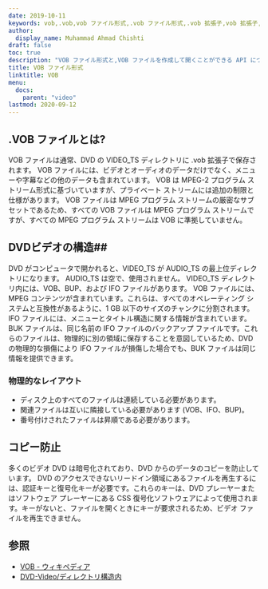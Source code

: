 ```yaml
---
date: 2019-10-11
keywords: vob,.vob,vob ファイル形式,.vob ファイル形式,.vob 拡張子,vob 拡張子,vob ビデオ形式,vob dvd ファイル
author:
  display_name: Muhammad Ahmad Chishti
draft: false
toc: true
description: "VOB ファイル形式と,VOB ファイルを作成して開くことができる API について学習します。"
title: VOB ファイル形式
linktitle: VOB
menu:
  docs:
    parent: "video"
lastmod: 2020-09-12
---
```


## .VOB ファイルとは? ##

VOB ファイルは通常、DVD の VIDEO_TS ディレクトリに .vob 拡張子で保存されます。 VOB ファイルには、ビデオとオーディオのデータだけでなく、メニューや字幕などの他のデータも含まれています。 VOB は MPEG-2 プログラム ストリーム形式に基づいていますが、プライベート ストリームには追加の制限と仕様があります。 VOB ファイルは MPEG プログラム ストリームの厳密なサブセットであるため、すべての VOB ファイルは MPEG プログラム ストリームですが、すべての MPEG プログラム ストリームは VOB に準拠していません。

## DVDビデオの構造##

DVD がコンピュータで開かれると、VIDEO_TS が AUDIO_TS の最上位ディレクトリになります。 AUDIO_TS は空で、使用されません。 VIDEO_TS ディレクトリ内には、VOB、BUP、および IFO ファイルがあります。 VOB ファイルには、MPEG コンテンツが含まれています。これらは、すべてのオペレーティング システムと互換性があるように、1 GB 以下のサイズのチャンクに分割されます。 IFO ファイルには、メニューとタイトル構造に関する情報が含まれています。 BUK ファイルは、同じ名前の IFO ファイルのバックアップ ファイルです。これらのファイルは、物理的に別の領域に保存することを意図しているため、DVD の物理的な損傷により IFO ファイルが損傷した場合でも、BUK ファイルは同じ情報を提供できます。

### 物理的なレイアウト ###

- ディスク上のすべてのファイルは連続している必要があります。
- 関連ファイルは互いに隣接している必要があります (VOB、IFO、BUP)。
- 番号付けされたファイルは昇順である必要があります。

## コピー防止 ##

多くのビデオ DVD は暗号化されており、DVD からのデータのコピーを防止しています。 DVD のアクセスできないリードイン領域にあるファイルを再生するには、認証キーと復号化キーが必要です。これらのキーは、DVD プレーヤーまたはソフトウェア プレーヤーにある CSS 復号化ソフトウェアによって使用されます。キーがないと、ファイルを開くときにキーが要求されるため、ビデオ ファイルを再生できません。

## 参照 ##

- [VOB - ウィキペディア](https://en.wikipedia.org/wiki/VOB)
- [DVD-Video/ディレクトリ構造内](https://en.wikibooks.org/wiki/Inside_DVD-Video/Directory_Structure)

